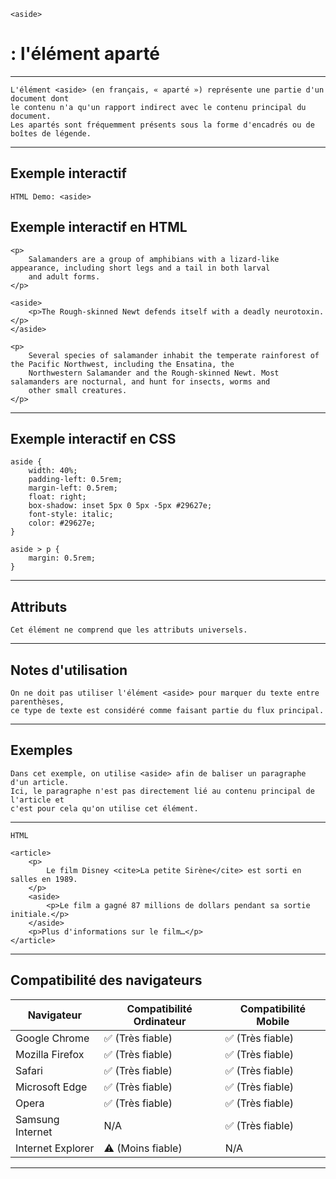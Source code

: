     <aside> 
# **: l'élément aparté**

---


    L'élément <aside> (en français, « aparté ») représente une partie d'un document dont 
    le contenu n'a qu'un rapport indirect avec le contenu principal du document. 
    Les apartés sont fréquemment présents sous la forme d'encadrés ou de boîtes de légende.

---

## **Exemple interactif**
    HTML Demo: <aside>

## **Exemple interactif en HTML**
    <p>
        Salamanders are a group of amphibians with a lizard-like appearance, including short legs and a tail in both larval
        and adult forms.
    </p>

    <aside>
        <p>The Rough-skinned Newt defends itself with a deadly neurotoxin.</p>
    </aside>

    <p>
        Several species of salamander inhabit the temperate rainforest of the Pacific Northwest, including the Ensatina, the
        Northwestern Salamander and the Rough-skinned Newt. Most salamanders are nocturnal, and hunt for insects, worms and
        other small creatures.
    </p>
---
## **Exemple interactif en CSS**
    aside {
        width: 40%;
        padding-left: 0.5rem;
        margin-left: 0.5rem;
        float: right;
        box-shadow: inset 5px 0 5px -5px #29627e;
        font-style: italic;
        color: #29627e;
    }

    aside > p {
        margin: 0.5rem;
    }

---

## **Attributs**
    Cet élément ne comprend que les attributs universels.
---
## **Notes d'utilisation**
    On ne doit pas utiliser l'élément <aside> pour marquer du texte entre parenthèses, 
    ce type de texte est considéré comme faisant partie du flux principal.
---
## **Exemples**
    Dans cet exemple, on utilise <aside> afin de baliser un paragraphe d'un article. 
    Ici, le paragraphe n'est pas directement lié au contenu principal de l'article et 
    c'est pour cela qu'on utilise cet élément.

---
    HTML

    <article>
        <p>
            Le film Disney <cite>La petite Sirène</cite> est sorti en salles en 1989.
        </p>
        <aside>
            <p>Le film a gagné 87 millions de dollars pendant sa sortie initiale.</p>
        </aside>
        <p>Plus d'informations sur le film…</p>
    </article>
---

## **Compatibilité des navigateurs**

| Navigateur          | Compatibilité Ordinateur | Compatibilité Mobile |
|---------------------|--------------------------|----------------------|
| Google Chrome       | ✅ (Très fiable)         | ✅ (Très fiable)     |
| Mozilla Firefox     | ✅ (Très fiable)         | ✅ (Très fiable)     |
| Safari              | ✅ (Très fiable)         | ✅ (Très fiable)     |
| Microsoft Edge      | ✅ (Très fiable)         | ✅ (Très fiable)     |
| Opera               | ✅ (Très fiable)         | ✅ (Très fiable)     |
| Samsung Internet    | N/A                      | ✅ (Très fiable)     |
| Internet Explorer   | ⚠️ (Moins fiable)        | N/A                  |
---